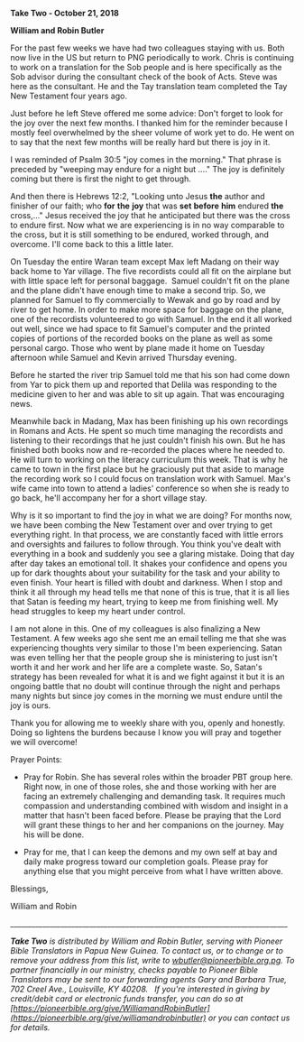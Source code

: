 **Take Two - October 21, 2018**

**William and Robin Butler**

For the past few weeks we have had two colleagues staying with us. Both
now live in the US but return to PNG periodically to work. Chris is
continuing to work on a translation for the Sob people and is here
specifically as the Sob advisor during the consultant check of the book
of Acts. Steve was here as the consultant. He and the Tay translation
team completed the Tay New Testament four years ago.

Just before he left Steve offered me some advice: Don't forget to look
for the joy over the next few months. I thanked him for the reminder
because I mostly feel overwhelmed by the sheer volume of work yet to do.
He went on to say that the next few months will be really hard but there
is joy in it.

I was reminded of Psalm 30:5 "joy comes in the morning." That phrase is
preceded by "weeping may endure for a night but ...." The joy is
definitely coming but there is first the night to get through.

And then there is Hebrews 12:2, "Looking unto Jesus **the** author and
finisher of our faith; who **for** **the** **joy** that was **set**
**before** **him** endured **the** cross,..." Jesus received the joy
that he anticipated but there was the cross to endure first. Now what we
are experiencing is in no way comparable to the cross, but it is still
something to be endured, worked through, and overcome. I'll come back to
this a little later.

On Tuesday the entire Waran team except Max left Madang on their way
back home to Yar village. The five recordists could all fit on the
airplane but with little space left for personal baggage.  Samuel
couldn't fit on the plane and the plane didn't have enough time to make
a second trip. So, we planned for Samuel to fly commercially to Wewak
and go by road and by river to get home. In order to make more space for
baggage on the plane, one of the recordists volunteered to go with
Samuel. In the end it all worked out well, since we had space to fit
Samuel's computer and the printed copies of portions of the recorded
books on the plane as well as some personal cargo. Those who went by
plane made it home on Tuesday afternoon while Samuel and Kevin arrived
Thursday evening.

Before he started the river trip Samuel told me that his son had come
down from Yar to pick them up and reported that Delila was responding to
the medicine given to her and was able to sit up again. That was
encouraging news.

Meanwhile back in Madang, Max has been finishing up his own recordings
in Romans and Acts. He spent so much time managing the recordists and
listening to their recordings that he just couldn't finish his own. But
he has finished both books now and re-recorded the places where he
needed to. He will turn to working on the literacy curriculum this week.
That is why he came to town in the first place but he graciously put
that aside to manage the recording work so I could focus on translation
work with Samuel. Max's wife came into town to attend a ladies'
conference so when she is ready to go back, he'll accompany her for a
short village stay.

Why is it so important to find the joy in what we are doing? For months
now, we have been combing the New Testament over and over trying to get
everything right. In that process, we are constantly faced with little
errors and oversights and failures to follow through. You think you've
dealt with everything in a book and suddenly you see a glaring mistake.
Doing that day after day takes an emotional toll. It shakes your
confidence and opens you up for dark thoughts about your suitability for
the task and your ability to even finish. Your heart is filled with
doubt and darkness. When I stop and think it all through my head tells
me that none of this is true, that it is all lies that Satan is feeding
my heart, trying to keep me from finishing well. My head struggles to
keep my heart under control.

I am not alone in this. One of my colleagues is also finalizing a New
Testament. A few weeks ago she sent me an email telling me that she was
experiencing thoughts very similar to those I'm been experiencing. Satan
was even telling her that the people group she is ministering to just
isn't worth it and her work and her life are a complete waste. So,
Satan's strategy has been revealed for what it is and we fight against
it but it is an ongoing battle that no doubt will continue through the
night and perhaps many nights but since joy comes in the morning we must
endure until the joy is ours.

Thank you for allowing me to weekly share with you, openly and honestly.
Doing so lightens the burdens because I know you will pray and together
we will overcome!

Prayer Points:

-   Pray for Robin. She has several roles within the broader PBT group
    here. Right now, in one of those roles, she and those working with
    her are facing an extremely challenging and demanding task. It
    requires much compassion and understanding combined with wisdom and
    insight in a matter that hasn't been faced before. Please be praying
    that the Lord will grant these things to her and her companions on
    the journey. May his will be done.

-   Pray for me, that I can keep the demons and my own self at bay and
    daily make progress toward our completion goals. Please pray for
    anything else that you might perceive from what I have written
    above.

Blessings,

William and Robin

\_\_\_\_\_\_\_\_\_\_\_\_\_\_\_\_\_\_\_\_\_\_\_\_\_\_\_\_\_\_\_\_\_\_\_\_\_\_\_\_\_\_\_\_\_\_\_\_\_\_\_\_\_\_\_\_\_\_\_\_\_\_\_\_\_\_\_\_\_\_\_\_\_\_\_\_\_

***Take Two** is distributed by William and Robin Butler, serving with
Pioneer Bible Translators in Papua New Guinea. To contact us, or to
change or to remove your address from this list, write to
<wbutler@pioneerbible.org.pg>. To partner financially in our ministry,
checks payable to Pioneer Bible Translators may be sent to our
forwarding agents Gary and Barbara True, 702 Creel Ave., Louisville, KY
40208.   If you're interested in giving by credit/debit card or
electronic funds transfer, you can do so at
[https://pioneerbible.org/give/WilliamandRobinButler](https://pioneerbible.org/give/williamandrobinbutler)
or you can contact us for details.*
